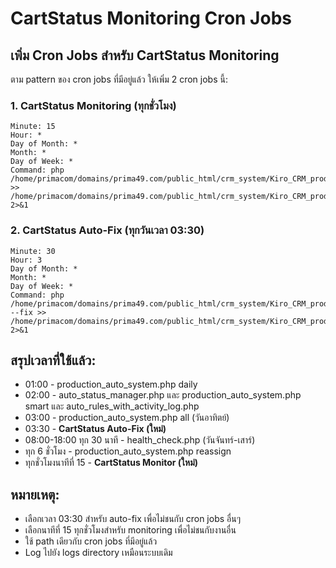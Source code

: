 # CartStatus Monitoring Cron Jobs

## เพิ่ม Cron Jobs สำหรับ CartStatus Monitoring

ตาม pattern ของ cron jobs ที่มีอยู่แล้ว ให้เพิ่ม 2 cron jobs นี้:

### 1. CartStatus Monitoring (ทุกชั่วโมง)
```
Minute: 15
Hour: *
Day of Month: *
Month: *
Day of Week: *
Command: php /home/primacom/domains/prima49.com/public_html/crm_system/Kiro_CRM_production/monitor_cartstatus.php >> /home/primacom/domains/prima49.com/public_html/crm_system/Kiro_CRM_production/logs/cartstatus_monitor.log 2>&1
```

### 2. CartStatus Auto-Fix (ทุกวันเวลา 03:30)
```
Minute: 30
Hour: 3
Day of Month: *
Month: *
Day of Week: *
Command: php /home/primacom/domains/prima49.com/public_html/crm_system/Kiro_CRM_production/monitor_cartstatus.php --fix >> /home/primacom/domains/prima49.com/public_html/crm_system/Kiro_CRM_production/logs/cartstatus_autofix.log 2>&1
```

## สรุปเวลาที่ใช้แล้ว:
- 01:00 - production_auto_system.php daily
- 02:00 - auto_status_manager.php และ production_auto_system.php smart และ auto_rules_with_activity_log.php
- 03:00 - production_auto_system.php all (วันอาทิตย์)
- 03:30 - **CartStatus Auto-Fix (ใหม่)**
- 08:00-18:00 ทุก 30 นาที - health_check.php (วันจันทร์-เสาร์)
- ทุก 6 ชั่วโมง - production_auto_system.php reassign
- ทุกชั่วโมงนาทีที่ 15 - **CartStatus Monitor (ใหม่)**

## หมายเหตุ:
- เลือกเวลา 03:30 สำหรับ auto-fix เพื่อไม่ชนกับ cron jobs อื่นๆ
- เลือกนาทีที่ 15 ทุกชั่วโมงสำหรับ monitoring เพื่อไม่ชนกับงานอื่น
- ใช้ path เดียวกับ cron jobs ที่มีอยู่แล้ว
- Log ไปยัง logs directory เหมือนระบบเดิม